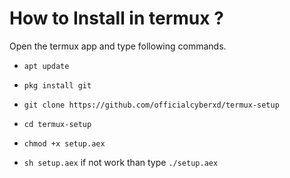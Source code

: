 # How to Install in termux ?

Open the termux app and type following commands.

* `apt update`

* `pkg install git`

* `git clone https://github.com/officialcyberxd/termux-setup`

* `cd termux-setup`

* `chmod +x setup.aex`

* `sh setup.aex` if not work than type `./setup.aex`

<br/>
